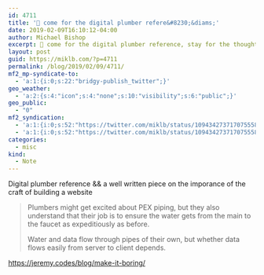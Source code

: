 ```yaml
---
id: 4711
title: '💙 come for the digital plumber refere&#8230;&diams;'
date: 2019-02-09T16:10:12-04:00
author: Michael Bishop
excerpt: 💙 come for the digital plumber reference, stay for the thoughtful words on the craft of building for the web https://jeremy.codes/blog/make-it-boring/
layout: post
guid: https://miklb.com/?p=4711
permalink: /blog/2019/02/09/4711/
mf2_mp-syndicate-to:
  - 'a:1:{i:0;s:22:"bridgy-publish_twitter";}'
geo_weather:
  - 'a:2:{s:4:"icon";s:4:"none";s:10:"visibility";s:6:"public";}'
geo_public:
  - "0"
mf2_syndication:
  - 'a:1:{i:0;s:52:"https://twitter.com/miklb/status/1094342737170755584";}'
  - 'a:1:{i:0;s:52:"https://twitter.com/miklb/status/1094342737170755584";}'
categories:
  - misc
kind:
  - Note
---
```

Digital plumber reference && a well written piece on the imporance of the craft of building a website
<blockquote>
Plumbers might get excited about PEX piping, but they also understand that their job is to ensure the water gets from the main to the faucet as expeditiously as before.

Water and data flow through pipes of their own, but whether data flows easily from server to client depends. 
</blockquote>

<https://jeremy.codes/blog/make-it-boring/>